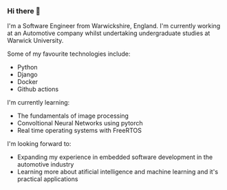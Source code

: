 ### Hi there 👋

I'm a Software Engineer from Warwickshire, England. I'm currently working at an Automotive company whilst undertaking undergraduate studies at Warwick University.

Some of my favourite technologies include:
 * Python
 * Django
 * Docker
 * Github actions

I'm currently learning:
  * The fundamentals of image processing
  * Convoltional Neural Networks using pytorch
  * Real time operating systems with FreeRTOS

I'm looking forward to:
  * Expanding my experience in embedded software development in the automotive industry
  * Learning more about atificial intelligence and machine learning and it's practical applications
